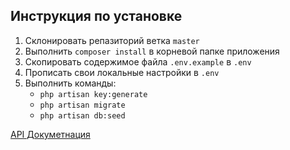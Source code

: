 ## Инструкция по установке

1. Склонировать репазиторий ветка ```master```
2. Выполнить ```composer install``` в корневой папке приложения
3. Скопировать содержимое файла ```.env.example``` в ```.env```
4. Прописать свои локальные настройки в ```.env```
5. Выполнить команды:
   * ```php artisan key:generate```
   * ```php artisan migrate```
   * ```php artisan db:seed```
   
[API Докуметнация](doc/v1/main.md)